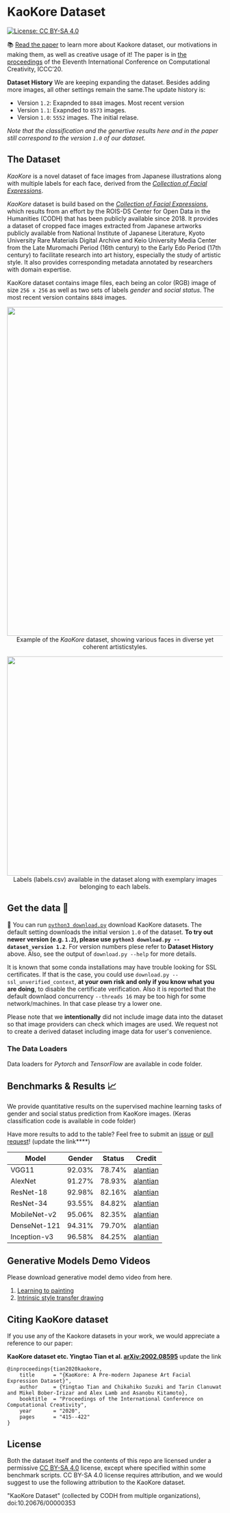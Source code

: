 # KaoKore Dataset

[![License: CC BY-SA 4.0](https://img.shields.io/badge/License-CC%20BY--SA%204.0-blue.svg)](https://creativecommons.org/licenses/by-sa/4.0/)  

📚 [Read the paper](https://arxiv.org/abs/2002.08595)  to learn more about Kaokore dataset, our motivations in making them, as well as creative usage of it! The paper is in [the proceedings](http://computationalcreativity.net/iccc20/proceedings/) of the Eleventh International Conference on Computational Creativity, ICCC’20.


**Dataset History** We are keeping expanding the dataset. Besides adding more images, all other settings remain the same.The update history is:

* Version `1.2`: Exapnded to `8848` images. Most recent version
* Version `1.1`: Exapnded to `8573` images. 
* Version `1.0`: `5552` images. The initial relase.

_Note that the classification and the genertive results here and in the paper still correspond to the version `1.0` of our dataset._

## The Dataset

_KaoKore_ is a novel dataset of face images from Japanese illustrations along with multiple labels for each face, derived from the [_Collection of Facial Expressions_](http://codh.rois.ac.jp/face/).

_KaoKore_ dataset is build based on the [_Collection of Facial Expressions_](http://codh.rois.ac.jp/face/), which results from an effort by the ROIS-DS Center for Open Data in the Humanities (CODH) that has been publicly available since 2018.
It provides a dataset of cropped face images extracted from Japanese artworks publicly available from National Institute of Japanese Literature, Kyoto University Rare Materials Digital Archive and Keio University Media Center from the Late Muromachi Period (16th century) to the Early Edo Period (17th century) to facilitate research into art history, especially the study of artistic style. It also provides corresponding metadata annotated by researchers with domain expertise.

KaoKore dataset contains image files, each being an color (RGB) image of size `256 x 256` as well as two sets of labels _gender_ and _social status_. The most recent version contains `8848` images.

<p align="center">
  <img src="images/fig/dataset_example.png" width='768'>

  <br>
  Example of the <em>KaoKore</em> dataset, showing various faces in diverse yet coherent artisticstyles.
</p>

<p align="center">
  <img src="images/fig/label_example.png" width='512'>
  
  <br>
  Labels (labels.csv) available in the dataset along with exemplary images belonging to each labels.
</p>

## Get the data 💾

🌟 You can run [`python3 download.py`](download.py) download KaoKore datasets. The default setting downloads the initial version `1.0` of the dataset. **To try out newer version (e.g. `1.2`), please use `python3 download.py --dataset_version 1.2`**. For version numbers plese refer to **Dataset History** above.
Also, see the output of `download.py --help` for more details. 

It is known that some conda installations may have trouble looking for SSL certificates. If that is the case, you could use `download.py --ssl_unverified_context`, **at your own risk and only if you know what you are doing**, to disable the certificate verification. Also it is reported that the default downlaod concurrency `--threads 16` may be too high for some network/machines. In that case please try a lower one.

Please note that we **intentionally** did not include image data into the dataset so that image providers can check which images are used. We request not to create a derived dataset including image data for user's convenience.

### The Data Loaders

Data loaders for _Pytorch_ and _TensorFlow_ are available in code folder.

## Benchmarks & Results 📈

We provide quantitative results on the supervised machine learning tasks of gender and social status prediction from KaoKore images. (Keras classification code is available in code folder)

Have more results to add to the table? Feel free to submit an [issue](https://github.com/rois-codh/kaokore/issues/new) or [pull request](https://github.com/rois-codh/kaokore/compare)! (update the link****)

|Model                            | Gender| Status | Credit
|---------------------------------|-------|--------|-----|
|VGG11    |92.03% | 78.74% | [alantian](https://github.com/alantian) |
|AlexNet    |91.27% | 78.93% | [alantian](https://github.com/alantian) |
|ResNet-18    |92.98% | 82.16% | [alantian](https://github.com/alantian) |
|ResNet-34    |93.55% | 84.82% | [alantian](https://github.com/alantian) |
|MobileNet-v2    |95.06% | 82.35% | [alantian](https://github.com/alantian) |
|DenseNet-121   |94.31% | 79.70% | [alantian](https://github.com/alantian) |
|Inception-v3    |96.58% | 84.25% | [alantian](https://github.com/alantian) |

## Generative Models Demo Videos

Please download generative model demo video from here.

1. [Learning to painting](http://codh.rois.ac.jp/face/dataset/demo/learning-to-painting_drawings.zip)
2. [Intrinsic style transfer drawing](http://codh.rois.ac.jp/face/dataset/demo/intrinsic-style-transfer_drawings.zip)

## Citing KaoKore dataset

If you use any of the Kaokore datasets in your work, we would appreciate a reference to our paper:

**KaoKore dataset etc. Yingtao Tian et al. [arXiv:2002.08595](https://arxiv.org/abs/2002.08595)** update the link

```
@inproceedings{tian2020kaokore,
    title      = "{KaoKore: A Pre-modern Japanese Art Facial Expression Dataset}",
    author     = {Yingtao Tian and Chikahiko Suzuki and Tarin Clanuwat and Mikel Bober-Irizar and Alex Lamb and Asanobu Kitamoto},
    booktitle  = "Proceedings of the International Conference on Computational Creativity",
    year       = "2020",
    pages      = "415--422"
}
```

## License

Both the dataset itself and the contents of this repo are licensed under a permissive  [CC BY-SA 4.0](https://creativecommons.org/licenses/by-sa/4.0/) license, except where specified within some benchmark scripts. CC BY-SA 4.0 license requires attribution, and we would suggest to use the following attribution to the KaoKore dataset.

"KaoKore Dataset" (collected by CODH from multiple organizations), doi:10.20676/00000353
